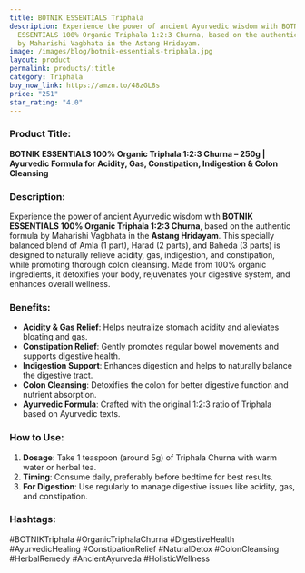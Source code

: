 ```yaml
---
title: BOTNIK ESSENTIALS Triphala
description: Experience the power of ancient Ayurvedic wisdom with BOTNIK
  ESSENTIALS 100% Organic Triphala 1:2:3 Churna, based on the authentic formula
  by Maharishi Vagbhata in the Astang Hridayam.
image: /images/blog/botnik-essentials-triphala.jpg
layout: product
permalink: products/:title
category: Triphala
buy_now_link: https://amzn.to/48zGL8s
price: "251"
star_rating: "4.0"
---
```

### Product Title:
**BOTNIK ESSENTIALS 100% Organic Triphala 1:2:3 Churna – 250g | Ayurvedic Formula for Acidity, Gas, Constipation, Indigestion & Colon Cleansing**

### Description:
Experience the power of ancient Ayurvedic wisdom with **BOTNIK ESSENTIALS 100% Organic Triphala 1:2:3 Churna**, based on the authentic formula by Maharishi Vagbhata in the **Astang Hridayam**. This specially balanced blend of Amla (1 part), Harad (2 parts), and Baheda (3 parts) is designed to naturally relieve acidity, gas, indigestion, and constipation, while promoting thorough colon cleansing. Made from 100% organic ingredients, it detoxifies your body, rejuvenates your digestive system, and enhances overall wellness.

### Benefits:
- **Acidity & Gas Relief**: Helps neutralize stomach acidity and alleviates bloating and gas.
- **Constipation Relief**: Gently promotes regular bowel movements and supports digestive health.
- **Indigestion Support**: Enhances digestion and helps to naturally balance the digestive tract.
- **Colon Cleansing**: Detoxifies the colon for better digestive function and nutrient absorption.
- **Ayurvedic Formula**: Crafted with the original 1:2:3 ratio of Triphala based on Ayurvedic texts.

### How to Use:
1. **Dosage**: Take 1 teaspoon (around 5g) of Triphala Churna with warm water or herbal tea.
2. **Timing**: Consume daily, preferably before bedtime for best results.
3. **For Digestion**: Use regularly to manage digestive issues like acidity, gas, and constipation.

### Hashtags:
#BOTNIKTriphala #OrganicTriphalaChurna #DigestiveHealth #AyurvedicHealing #ConstipationRelief #NaturalDetox #ColonCleansing #HerbalRemedy #AncientAyurveda #HolisticWellness
